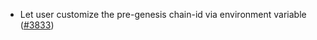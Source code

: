 - Let user customize the pre-genesis chain-id via environment variable
  ([\#3833](https://github.com/anoma/namada/pull/3833))